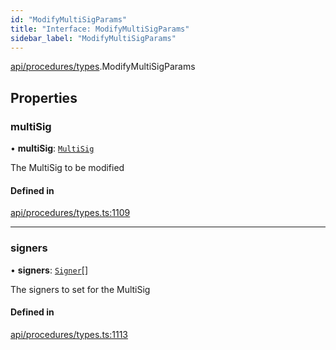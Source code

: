 ```yaml
---
id: "ModifyMultiSigParams"
title: "Interface: ModifyMultiSigParams"
sidebar_label: "ModifyMultiSigParams"
---
```


[api/procedures/types](../../../../../modules/API/Procedures/Types/Types.md).ModifyMultiSigParams

## Properties

### multiSig

• **multiSig**: [`MultiSig`](../../../../../classes/API/Entities/Account/MultiSig/MultiSig.md)

The MultiSig to be modified

#### Defined in

[api/procedures/types.ts:1109](https://github.com/PolymeshAssociation/polymesh-sdk/blob/daafaa68f/src/api/procedures/types.ts#L1109)

___

### signers

• **signers**: [`Signer`](../../../../../modules/Types/Types.md#signer)[]

The signers to set for the MultiSig

#### Defined in

[api/procedures/types.ts:1113](https://github.com/PolymeshAssociation/polymesh-sdk/blob/daafaa68f/src/api/procedures/types.ts#L1113)

